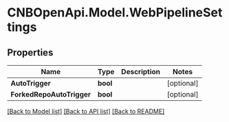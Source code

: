 # CNBOpenApi.Model.WebPipelineSettings

## Properties

Name | Type | Description | Notes
------------ | ------------- | ------------- | -------------
**AutoTrigger** | **bool** |  | [optional] 
**ForkedRepoAutoTrigger** | **bool** |  | [optional] 

[[Back to Model list]](../../README.md#documentation-for-models) [[Back to API list]](../../README.md#documentation-for-api-endpoints) [[Back to README]](../../README.md)

